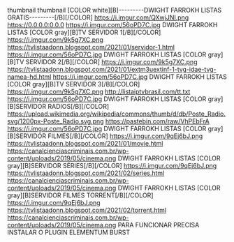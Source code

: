thumbnail thumbnail [COLOR white][B]---------DWIGHT FARROKH LISTAS GRATIS---------[/B][/COLOR] https://i.imgur.com/QXwjJNI.png https://0.0.0.0:0.0.0 https://i.imgur.com/56oPD7C.jpg DWIGHT FARROKH LISTAS [COLOR gray][B]TV SERVIDOR 1[/B][/COLOR] https://i.imgur.com/9k5g7XC.png https://tvlistaadonn.blogspot.com/2021/01/servidor-1.html https://i.imgur.com/56oPD7C.jpg DWIGHT FARROKH LISTAS [COLOR gray][B]TV SERVIDOR 2[/B][/COLOR] https://i.imgur.com/9k5g7XC.png https://tvlistaadonn.blogspot.com/2021/01/extm3uextinf-1-tvg-idae-tvg-namea-hd.html https://i.imgur.com/56oPD7C.jpg DWIGHT FARROKH LISTAS [COLOR gray][B]TV SERVIDOR 3[/B][/COLOR] https://i.imgur.com/9k5g7XC.png http://listaiptvbrasil.com/tt.txt https://i.imgur.com/56oPD7C.jpg DWIGHT FARROKH LISTAS [COLOR gray][B]SERVIDOR RADIOS[/B][/COLOR] https://upload.wikimedia.org/wikipedia/commons/thumb/d/db/Poste_Radio.svg/1200px-Poste_Radio.svg.png https://pastebin.com/raw/VhPEbFrA https://i.imgur.com/56oPD7C.jpg DWIGHT FARROKH LISTAS [COLOR gray][B]SERVIDOR FILMES[/B][/COLOR] https://i.imgur.com/9qEj6bJ.png https://tvlistaadonn.blogspot.com/2021/01/movie.html https://canalcienciascriminais.com.br/wp-content/uploads/2019/05/cinema.png DWIGHT FARROKH LISTAS [COLOR gray][B]SERVIDOR SÉRIES[/B][/COLOR] https://i.imgur.com/9qEj6bJ.png https://tvlistaadonn.blogspot.com/2021/02/series.html https://canalcienciascriminais.com.br/wp-content/uploads/2019/05/cinema.png DWIGHT FARROKH LISTAS [COLOR gray][B]SERVIDOR FILMES TORRENT[/B][/COLOR] https://i.imgur.com/9qEj6bJ.png https://tvlistaadonn.blogspot.com/2021/02/torrent.html https://canalcienciascriminais.com.br/wp-content/uploads/2019/05/cinema.png PARA FUNCIONAR PRECISA INSTALAR O PLUGIN ELEMENTUM BURST
